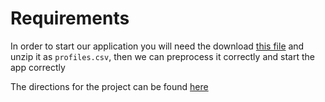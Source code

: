 # Requirements

In order to start our application you will need the download [this file](https://github.com/rudeboybert/JSE_OkCupid/blob/master/profiles.csv.zip?raw=true) and unzip it as `profiles.csv`, then we can preprocess it correctly and start the app correctly

The directions for the project can be found [here](https://github.com/sventura/36-315_Spring_2016/blob/master/Final%20Project/Final%20Project.Rmd)
